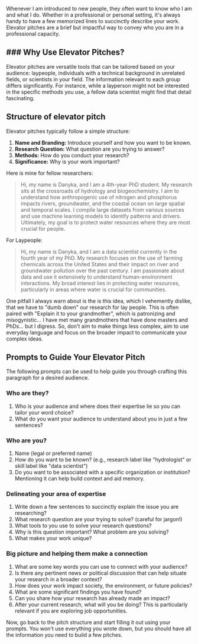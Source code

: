 Whenever I am introduced to new people, they often want to know who I am and what I do. Whether in a professional or personal setting, it's always handy to have a few memorized lines to succinctly describe your work. Elevator pitches are a brief but impactful way to convey who you are in a professional capacity.
## ### Why Use Elevator Pitches?
Elevator pitches are versatile tools that can be tailored based on your audience: laypeople, individuals with a technical background in unrelated fields, or scientists in your field. The information relevant to each group differs significantly. For instance, while a layperson might not be interested in the specific methods you use, a fellow data scientist might find that detail fascinating.
## Structure of elevator pitch
Elevator pitches typically follow a simple structure:
1. **Name and Branding:** Introduce yourself and how you want to be known.
2. **Research Question:** What question are you trying to answer?
3. **Methods:** How do you conduct your research?
4. **Significance:** Why is your work important?

Here is mine for fellow researchers:

> Hi, my name is Danyka, and I am a 4th-year PhD student. My research sits at the crossroads of hydrology and biogeochemistry. I aim to understand how anthropogenic use of nitrogen and phosphorus impacts rivers, groundwater, and the coastal ocean on large spatial and temporal scales. I compile large datasets from various sources and use machine learning models to identify patterns and drivers. Ultimately, my goal is to protect water resources where they are most crucial for people.

For Laypeople:

> Hi, my name is Danyka, and I am a data scientist currently in the fourth year of my PhD. My research focuses on the use of farming chemicals across the United States and their impact on river and groundwater pollution over the past century. I am passionate about data and use it extensively to understand human-environment interactions. My broad interest lies in protecting water resources, particularly in areas where water is crucial for communities.

One pitfall I always warn about is the is this idea, which I vehemently dislike, that we have to "dumb down" our research for lay people. This is often paired with "Explain it to your grandmother", which is patronizing and misogynistic... I have met many grandmothers that have done masters and PhDs... but I digress. So, don't aim to make things less complex, aim to use everyday language and focus on the broader impact to communicate your complex ideas.
## Prompts to Guide Your Elevator Pitch
The following prompts can be used to help guide you through crafting this paragraph for a desired audience. 
### Who are they?
1. Who is your audience and where does their expertise lie so you can tailor your word choice? 
2. What do you want your audience to understand about you in just a few sentences?
### Who are you?
1. Name (legal or preferred name)
2. How do you want to be known? (e.g., research label like "hydrologist" or skill label like "data scientist")
3. Do you want to be associated with a specific organization or institution? Mentioning it can help build context and aid memory.
### Delineating your area of expertise
1. Write down a few sentences to succinctly explain the issue you are researching?
2. What research question are your trying to solve? (careful for jargon!)
3. What tools to you use to solve your research questions? 
4. Why is this question important? What problem are you solving?
5. What makes your work unique?
### Big picture and helping them make a connection
1. What are some key words you can use to connect with your audience?
2. Is there any pertinent news or political discussion that can help situate your research in a broader context?
3. How does your work impact society, the environment, or future policies?
4. What are some significant findings you have found? 
5. Can you share how your research has already made an impact?
6. After your current research, what will you be doing? This is particularly relevant if you are exploring job opportunities.

Now, go back to the pitch structure and start filling it out using your prompts. You won't use everything you wrote down, but you should have all the information you need to build a few pitches.

